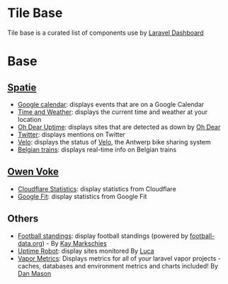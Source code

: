 # Tile Base

Tile base is a curated list of components use by [Laravel Dashboard](https://docs.spatie.be/laravel-dashboard/v1/introduction/) 


# Base

## [Spatie](https://twitter.com/spatie_be)
- [Google calendar](https://github.com/spatie/laravel-dashboard-calendar-tile): displays events that are on a Google Calendar
- [Time and Weather](https://github.com/spatie/laravel-dashboard-time-weather-tile): displays the current time and weather at your location
- [Oh Dear Uptime](https://github.com/spatie/laravel-dashboard-oh-dear-uptime-tile): displays sites that are detected as down by [Oh Dear](https://ohdear.app)
- [Twitter](https://github.com/spatie/laravel-dashboard-twitter-tile): displays mentions on Twitter
- [Velo](https://github.com/spatie/laravel-dashboard-velo-tile): displays the status of [Velo](https://www.velo-antwerpen.be/en), the Antwerp bike sharing system
- [Belgian trains](https://github.com/spatie/laravel-dashboard-belgian-trains-tile): displays real-time info on Belgian trains

## [Owen Voke](https://twitter.com/owenvoke)
- [Cloudflare Statistics](https://github.com//owenvoke/laravel-dashboard-cloudflare-stats-tile): display statistics from Cloudflare
- [Google Fit](https://github.com/owenvoke/laravel-dashboard-google-fit-tile): display statistics from Google Fit

## Others
- [Football standings](https://github.com/kayschima/laravel-dashboard-footballdata-standings-tile): display football standings (powered by [football-data.org](https://football-data.org)) - By [Kay Markschies](https://github.com/kayschima)
- [Uptime Robot](https://github.com/VineVax/laravel-dashboard-uptime-robot-tile): display sites monitored By [Luca](https://github.com/VineVax)
- [Vapor Metrics](https://github.com/fidum/laravel-dashboard-vapor-metrics-tile): Displays metrics for all of your laravel vapor projects - caches, databases and environment metrics and charts included! By [Dan Mason](https://twitter.com/danmasonmp)
